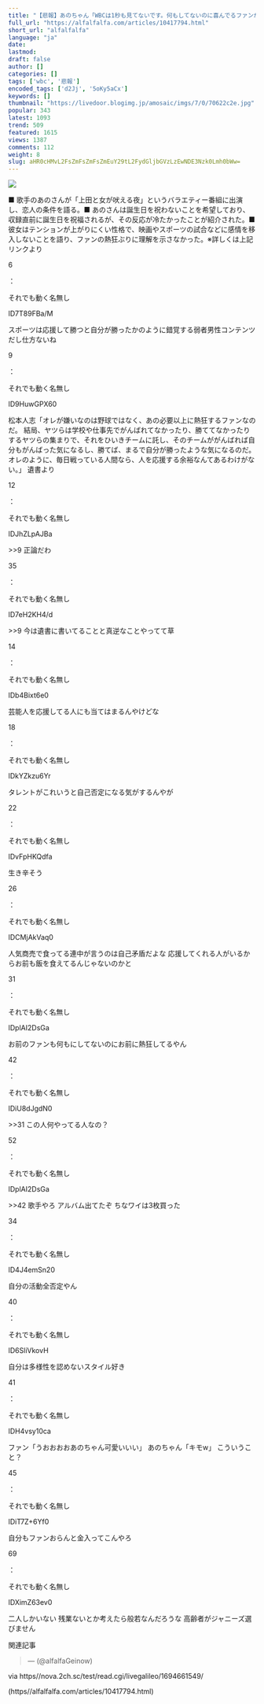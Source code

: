 ```yaml
---
title: "【悲報】あのちゃん「WBCは1秒も見てないです。何もしてないのに喜んでるファンがちょっと…」 "
full_url: "https://alfalfalfa.com/articles/10417794.html"
short_url: "alfalfalfa"
language: "ja"
date: 
lastmod: 
draft: false
author: []
categories: []
tags: ['wbc', '悲報']
encoded_tags: ['d2Jj', '5oKy5aCx']
keywords: []
thumbnail: "https://livedoor.blogimg.jp/amosaic/imgs/7/0/70622c2e.jpg"
popular: 343
latest: 1093
trend: 509
featured: 1615
views: 1387
comments: 112
weight: 8
slug: aHR0cHMvL2FsZmFsZmFsZmEuY29tL2FydGljbGVzLzEwNDE3Nzk0Lmh0bWw=
---
```


![](https://livedoor.blogimg.jp/amosaic/imgs/7/0/70622c2e.jpg)

<div><p>■ 歌手のあのさんが「上田と女が吠える夜」というバラエティー番組に出演し、恋人の条件を語る。■ あのさんは誕生日を祝わないことを希望しており、収録直前に誕生日を祝福されるが、その反応が冷たかったことが紹介された。■ 彼女はテンションが上がりにくい性格で、映画やスポーツの試合などに感情を移入しないことを語り、ファンの熱狂ぶりに理解を示さなかった。※詳しくは上記リンクより</p><p class='res_info'><p class='res_num'>6</p>：<p class='res_name'>それでも動く名無し</p><p class='res_matome'><p class='res_id'>ID7T89FBa/M</p></p></p> <p class='res_body'>スポーツは応援して勝つと自分が勝ったかのように錯覚する弱者男性コンテンツだし仕方ないね</p> <p class='res_info'><p class='res_num'>9</p>：<p class='res_name'>それでも動く名無し</p><p class='res_matome'><p class='res_id'>ID9HuwGPX60</p></p></p> <p class='res_body_r1'>松本人志「オレが嫌いなのは野球ではなく、あの必要以上に熱狂するファンなのだ。 結局、ヤツらは学校や仕事先でがんばれてなかったり、勝ててなかったりするヤツらの集まりで、それをひいきチームに託し、そのチームががんばれば自分もがんばった気になるし、勝てば、まるで自分が勝ったような気になるのだ。 オレのように、毎日戦っている人間なら、人を応援する余裕なんてあるわけがない。」 遺書より</p> <p class='res_info'><p class='res_num'>12</p>：<p class='res_name'>それでも動く名無し</p><p class='res_matome'><p class='res_id'>IDJhZLpAJBa</p></p></p> <p class='res_body_r2'>>>9 正論だわ</p> <p class='res_info'><p class='res_num'>35</p>：<p class='res_name'>それでも動く名無し</p><p class='res_matome'><p class='res_id'>ID7eH2KH4/d</p></p></p> <p class='res_body_r2'>>>9 今は遺書に書いてることと真逆なことやってて草</p> <p class='res_info'><p class='res_num'>14</p>：<p class='res_name'>それでも動く名無し</p><p class='res_matome'><p class='res_id'>IDb4Bixt6e0</p></p></p> <p class='res_body'>芸能人を応援してる人にも当てはまるんやけどな</p> <p class='res_info'><p class='res_num'>18</p>：<p class='res_name'>それでも動く名無し</p><p class='res_matome'><p class='res_id'>IDkYZkzu6Yr</p></p></p> <p class='res_body'>タレントがこれいうと自己否定になる気がするんやが</p> <p class='res_info'><p class='res_num'>22</p>：<p class='res_name'>それでも動く名無し</p><p class='res_matome'><p class='res_id'>IDvFpHKQdfa</p></p></p> <p class='res_body'>生き辛そう</p> <p class='res_info'><p class='res_num'>26</p>：<p class='res_name'>それでも動く名無し</p><p class='res_matome'><p class='res_id'>IDCMjAkVaq0</p></p></p> <p class='res_body'>人気商売で食ってる連中が言うのは自己矛盾だよな 応援してくれる人がいるからお前も飯を食えてるんじゃないのかと</p> <p class='res_info'><p class='res_num'>31</p>：<p class='res_name'>それでも動く名無し</p><p class='res_matome'><p class='res_id'>IDplAI2DsGa</p></p></p> <p class='in_ads'></p> <p>お前のファンも何もにしてないのにお前に熱狂してるやん</p> <p class='res_info'><p class='res_num'>42</p>：<p class='res_name'>それでも動く名無し</p><p class='res_matome'><p class='res_id'>IDiU8dJgdN0</p></p></p> <p class='res_body_r2'>>>31 この人何やってる人なの？</p> <p class='res_info'><p class='res_num'>52</p>：<p class='res_name'>それでも動く名無し</p><p class='res_matome'><p class='res_id'>IDplAI2DsGa</p></p></p> <p class='res_body_r2'>>>42 歌手やろ アルバム出てたぞ ちなワイは3枚買った</p> <p class='res_info'><p class='res_num'>34</p>：<p class='res_name'>それでも動く名無し</p><p class='res_matome'><p class='res_id'>ID4J4emSn20</p></p></p> <p class='res_body'>自分の活動全否定やん</p> <p class='res_info'><p class='res_num'>40</p>：<p class='res_name'>それでも動く名無し</p><p class='res_matome'><p class='res_id'>ID6SliVkovH</p></p></p> <p class='res_body'>自分は多様性を認めないスタイル好き</p> <p class='res_info'><p class='res_num'>41</p>：<p class='res_name'>それでも動く名無し</p><p class='res_matome'><p class='res_id'>IDH4vsy10ca</p></p></p> <p class='res_body'>ファン「うおおおおあのちゃん可愛いいい」 あのちゃん「キモw」 こういうこと？</p> <p class='res_info'><p class='res_num'>45</p>：<p class='res_name'>それでも動く名無し</p><p class='res_matome'><p class='res_id'>IDiT7Z+6Yf0</p></p></p> <p class='res_body'>自分もファンおらんと金入ってこんやろ</p> <p class='res_info'><p class='res_num'>69</p>：<p class='res_name'>それでも動く名無し</p><p class='res_matome'><p class='res_id'>IDXimZ63ev0</p></p></p> <p class='res_body'>二人しかいない 残業ないとか考えたら般若なんだろうな 高齢者がジャニーズ選びません</p> <p id='related-title'>関連記事</p> <p class='in_ads'></p><blockquote class='twitter-tweet'><p lang='und' dir='ltr'></p> — (@alfalfaGeinow) <a href='https//twitter.com/alfalfaGeinow/status/1702178366210875791/'></a></blockquote><p class='via'>via https//nova.2ch.sc/test/read.cgi/livegalileo/1694661549/</p> </div>

(https//alfalfalfa.com/articles/10417794.html)
